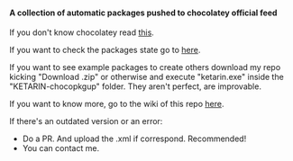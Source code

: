 #### A collection of automatic packages pushed to chocolatey official feed

If you don't know chocolatey read [this](http://ferventcoder.com/archive/2011/10/07/letrsquos-get-chocolatey-kind-of-like-apt-get-for-windows.aspx).

If you want to check the packages state go to [here](https://docs.google.com/spreadsheet/ccc?key=0AvH3YF-FkmY2dGVZdVdDaDdIbHZkRkFPSEdIME53Vnc&usp=sharing).

If you want to see example packages to create others download my repo kicking "Download .zip" or otherwise and execute "ketarin.exe" inside the "KETARIN-chocopkgup" folder. They aren't perfect, are improvable.

If you want to know more, go to the wiki of this repo [here](https://github.com/tonigellida/chocolateyautomaticpackages/wiki).

If there's an outdated version or an error:

* Do a PR. And upload the .xml if correspond. Recommended!
* You can contact me.

